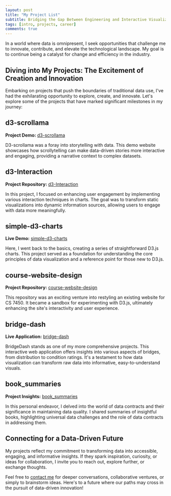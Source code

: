 ```yaml
---
layout: post
title: "My Project List"
subtitle: Bridging the Gap Between Engineering and Interactive Visualizations
tags: [intro, projects, career]
comments: true
---
```


In a world where data is omnipresent, I seek opportunities that challenge me to innovate, contribute, and elevate the technological landscape. My goal is to continue being a catalyst for change and efficiency in the industry.

## Diving into My Projects: The Excitement of Creation and Innovation

Embarking on projects that push the boundaries of traditional data use, I've had the exhilarating opportunity to explore, create, and innovate. Let's explore some of the projects that have marked significant milestones in my journey:

## d3-scrollama
**Project Demo:** [d3-scrollama](https://cynthialmy.github.io/d3-scrollama/)

D3-scrollama was a foray into storytelling with data. This demo website showcases how scrollytelling can make data-driven stories more interactive and engaging, providing a narrative context to complex datasets.

## d3-Interaction
**Project Repository:** [d3-Interaction](https://cynthialmy.github.io/d3-Interaction/)

In this project, I focused on enhancing user engagement by implementing various interaction techniques in charts. The goal was to transform static visualizations into dynamic information sources, allowing users to engage with data more meaningfully.

## simple-d3-charts
**Live Demo:** [simple-d3-charts](https://cynthialmy.github.io/simple-d3-charts/)

Here, I went back to the basics, creating a series of straightforward D3.js charts. This project served as a foundation for understanding the core principles of data visualization and a reference point for those new to D3.js.

## course-website-design
**Project Repository:** [course-website-design](https://cynthialmy.github.io/course-website-design/)

This repository was an exciting venture into restyling an existing website for CS 7450. It became a sandbox for experimenting with D3.js, ultimately enhancing the site's interactivity and user experience.

## bridge-dash
**Live Application:** [bridge-dash](https://bridge-dash-90f35a395f88.herokuapp.com/)

BridgeDash stands as one of my more comprehensive projects. This interactive web application offers insights into various aspects of bridges, from distribution to condition ratings. It's a testament to how data visualization can transform raw data into informative, easy-to-understand visuals.

## book_summaries
**Project Insights:** [book_summaries](https://cynthialmy.github.io/book_summaries/)

In this personal endeavor, I delved into the world of data contracts and their significance in maintaining data quality. I shared summaries of insightful books, highlighting universal data challenges and the role of data contracts in addressing them.

## Connecting for a Data-Driven Future

My projects reflect my commitment to transforming data into accessible, engaging, and informative insights. If they spark inspiration, curiosity, or ideas for collaboration, I invite you to reach out, explore further, or exchange thoughts.

Feel free to [contact me](mailto:cynthiamengyuanli@gmail.com) for deeper conversations, collaborative ventures, or simply to brainstorm ideas. Here's to a future where our paths may cross in the pursuit of data-driven innovation!